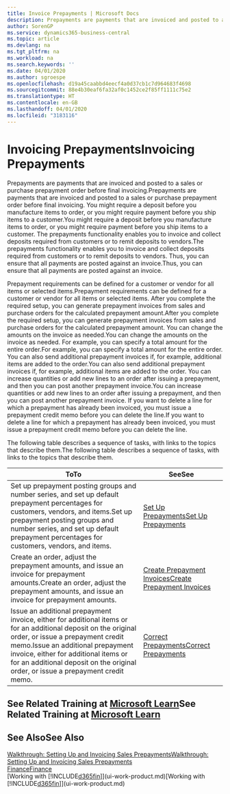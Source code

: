 ```yaml
---
title: Invoice Prepayments | Microsoft Docs
description: Prepayments are payments that are invoiced and posted to a sales or purchase prepayment order before final invoicing. You might require a deposit before you manufacture items to order, or you might require payment before you ship items to a customer. The prepayments functionality enables you to invoice and collect deposits required from customers or to remit deposits to vendors. Thus, you can ensure that all payments are posted against an invoice.
author: SorenGP
ms.service: dynamics365-business-central
ms.topic: article
ms.devlang: na
ms.tgt_pltfrm: na
ms.workload: na
ms.search.keywords: ''
ms.date: 04/01/2020
ms.author: sgroespe
ms.openlocfilehash: d19a45caabbd4eecf4a0d37cb1c7d964683f4698
ms.sourcegitcommit: 88e4b30eaf6fa32af0c1452ce2f85ff1111c75e2
ms.translationtype: HT
ms.contentlocale: en-GB
ms.lasthandoff: 04/01/2020
ms.locfileid: "3183116"
---
```

# <a name="invoicing-prepayments"></a><span data-ttu-id="6dc08-106">Invoicing Prepayments</span><span class="sxs-lookup"><span data-stu-id="6dc08-106">Invoicing Prepayments</span></span>
<span data-ttu-id="6dc08-107">Prepayments are payments that are invoiced and posted to a sales or purchase prepayment order before final invoicing.</span><span class="sxs-lookup"><span data-stu-id="6dc08-107">Prepayments are payments that are invoiced and posted to a sales or purchase prepayment order before final invoicing.</span></span> <span data-ttu-id="6dc08-108">You might require a deposit before you manufacture items to order, or you might require payment before you ship items to a customer.</span><span class="sxs-lookup"><span data-stu-id="6dc08-108">You might require a deposit before you manufacture items to order, or you might require payment before you ship items to a customer.</span></span> <span data-ttu-id="6dc08-109">The prepayments functionality enables you to invoice and collect deposits required from customers or to remit deposits to vendors.</span><span class="sxs-lookup"><span data-stu-id="6dc08-109">The prepayments functionality enables you to invoice and collect deposits required from customers or to remit deposits to vendors.</span></span> <span data-ttu-id="6dc08-110">Thus, you can ensure that all payments are posted against an invoice.</span><span class="sxs-lookup"><span data-stu-id="6dc08-110">Thus, you can ensure that all payments are posted against an invoice.</span></span>  

 <span data-ttu-id="6dc08-111">Prepayment requirements can be defined for a customer or vendor for all items or selected items.</span><span class="sxs-lookup"><span data-stu-id="6dc08-111">Prepayment requirements can be defined for a customer or vendor for all items or selected items.</span></span> <span data-ttu-id="6dc08-112">After you complete the required setup, you can generate prepayment invoices from sales and purchase orders for the calculated prepayment amount.</span><span class="sxs-lookup"><span data-stu-id="6dc08-112">After you complete the required setup, you can generate prepayment invoices from sales and purchase orders for the calculated prepayment amount.</span></span> <span data-ttu-id="6dc08-113">You can change the amounts on the invoice as needed.</span><span class="sxs-lookup"><span data-stu-id="6dc08-113">You can change the amounts on the invoice as needed.</span></span> <span data-ttu-id="6dc08-114">For example, you can specify a total amount for the entire order.</span><span class="sxs-lookup"><span data-stu-id="6dc08-114">For example, you can specify a total amount for the entire order.</span></span> <span data-ttu-id="6dc08-115">You can also send additional prepayment invoices if, for example, additional items are added to the order.</span><span class="sxs-lookup"><span data-stu-id="6dc08-115">You can also send additional prepayment invoices if, for example, additional items are added to the order.</span></span> <span data-ttu-id="6dc08-116">You can increase quantities or add new lines to an order after issuing a prepayment, and then you can post another prepayment invoice.</span><span class="sxs-lookup"><span data-stu-id="6dc08-116">You can increase quantities or add new lines to an order after issuing a prepayment, and then you can post another prepayment invoice.</span></span> <span data-ttu-id="6dc08-117">If you want to delete a line for which a prepayment has already been invoiced, you must issue a prepayment credit memo before you can delete the line.</span><span class="sxs-lookup"><span data-stu-id="6dc08-117">If you want to delete a line for which a prepayment has already been invoiced, you must issue a prepayment credit memo before you can delete the line.</span></span>  

 <span data-ttu-id="6dc08-118">The following table describes a sequence of tasks, with links to the topics that describe them.</span><span class="sxs-lookup"><span data-stu-id="6dc08-118">The following table describes a sequence of tasks, with links to the topics that describe them.</span></span>

|<span data-ttu-id="6dc08-119">**To**</span><span class="sxs-lookup"><span data-stu-id="6dc08-119">**To**</span></span>|<span data-ttu-id="6dc08-120">**See**</span><span class="sxs-lookup"><span data-stu-id="6dc08-120">**See**</span></span>|  
|------------|-------------|  
|<span data-ttu-id="6dc08-121">Set up prepayment posting groups and number series, and set up default prepayment percentages for customers, vendors, and items.</span><span class="sxs-lookup"><span data-stu-id="6dc08-121">Set up prepayment posting groups and number series, and set up default prepayment percentages for customers, vendors, and items.</span></span>|[<span data-ttu-id="6dc08-122">Set Up Prepayments</span><span class="sxs-lookup"><span data-stu-id="6dc08-122">Set Up Prepayments</span></span>](finance-set-up-prepayments.md)|
|<span data-ttu-id="6dc08-123">Create an order, adjust the prepayment amounts, and issue an invoice for prepayment amounts.</span><span class="sxs-lookup"><span data-stu-id="6dc08-123">Create an order, adjust the prepayment amounts, and issue an invoice for prepayment amounts.</span></span>|[<span data-ttu-id="6dc08-124">Create Prepayment Invoices</span><span class="sxs-lookup"><span data-stu-id="6dc08-124">Create Prepayment Invoices</span></span>](finance-how-to-create-prepayment-invoices.md)|  
|<span data-ttu-id="6dc08-125">Issue an additional prepayment invoice, either for additional items or for an additional deposit on the original order, or issue a prepayment credit memo.</span><span class="sxs-lookup"><span data-stu-id="6dc08-125">Issue an additional prepayment invoice, either for additional items or for an additional deposit on the original order, or issue a prepayment credit memo.</span></span>|[<span data-ttu-id="6dc08-126">Correct Prepayments</span><span class="sxs-lookup"><span data-stu-id="6dc08-126">Correct Prepayments</span></span>](finance-how-to-correct-prepayments.md)|  

## <a name="see-related-training-at-microsoft-learn"></a><span data-ttu-id="6dc08-127">See Related Training at [Microsoft Learn](/learn/modules/prepayment-invoices-dynamics-365-business-central/index)</span><span class="sxs-lookup"><span data-stu-id="6dc08-127">See Related Training at [Microsoft Learn](/learn/modules/prepayment-invoices-dynamics-365-business-central/index)</span></span>

## <a name="see-also"></a><span data-ttu-id="6dc08-128">See Also</span><span class="sxs-lookup"><span data-stu-id="6dc08-128">See Also</span></span>  
[<span data-ttu-id="6dc08-129">Walkthrough: Setting Up and Invoicing Sales Prepayments</span><span class="sxs-lookup"><span data-stu-id="6dc08-129">Walkthrough: Setting Up and Invoicing Sales Prepayments</span></span>](walkthrough-setting-up-and-invoicing-sales-prepayments.md)  
[<span data-ttu-id="6dc08-130">Finance</span><span class="sxs-lookup"><span data-stu-id="6dc08-130">Finance</span></span>](finance.md)  
<span data-ttu-id="6dc08-131">[Working with [!INCLUDE[d365fin](includes/d365fin_md.md)]](ui-work-product.md)</span><span class="sxs-lookup"><span data-stu-id="6dc08-131">[Working with [!INCLUDE[d365fin](includes/d365fin_md.md)]](ui-work-product.md)</span></span>
